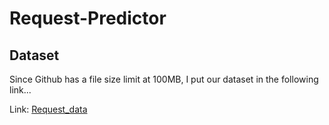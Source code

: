# Request-Predictor

## Dataset
Since Github has a file size limit at 100MB, I put our dataset in the following link...

Link: [Request_data](https://drive.google.com/open?id=17It9Ygf50fZeqDpJE9itaNx1fTZSzeGw&authuser=haochuan.li.cn%40gmail.com&usp=drive_fs)
